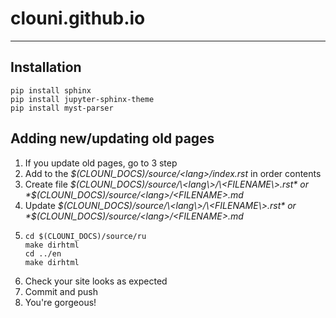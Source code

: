 # clouni.github.io
******************

## Installation

~~~shell
pip install sphinx
pip install jupyter-sphinx-theme
pip install myst-parser
~~~

## Adding new/updating old pages

1. If you update old pages, go to 3 step
1. Add <FILENAME> to the  *$(CLOUNI_DOCS)/source/\<lang\>/index.rst* in order contents
2. Create file *$(CLOUNI_DOCS)/source/\<lang\>/\<FILENAME\>.rst* or *$(CLOUNI_DOCS)/source/\<lang\>/\<FILENAME\>.md*
3. Update *$(CLOUNI_DOCS)/source/\<lang\>/\<FILENAME\>.rst* or *$(CLOUNI_DOCS)/source/\<lang\>/\<FILENAME\>.md*
4.  
    ~~~shell
    cd $(CLOUNI_DOCS)/source/ru
    make dirhtml
    cd ../en
    make dirhtml
    ~~~
5. Check your site looks as expected
6. Commit and push
7. You're gorgeous!
